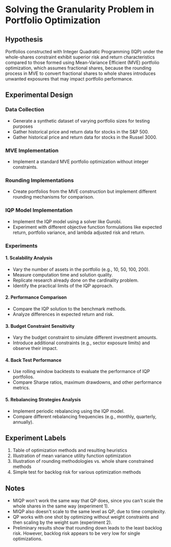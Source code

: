 # Solving the Granularity Problem in Portfolio Optimization

## Hypothesis
Portfolios constructed with Integer Quadratic Programming (IQP) under the whole-shares constraint exhibit superior risk and return characteristics compared to those formed using Mean-Variance Efficient (MVE) portfolio optimization, which assumes fractional shares, because the rounding process in MVE to convert fractional shares to whole shares introduces unwanted exposures that may impact portfolio performance.

## Experimental Design

### Data Collection
- Generate a synthetic dataset of varying portfolio sizes for testing purposes
- Gather historical price and return data for stocks in the S&P 500.
- Gather historical price and return data for stocks in the Russel 3000.

### MVE Implementation
- Implement a standard MVE portfolio optimization without integer constraints.

### Rounding Implementations
- Create portfolios from the MVE construction but implement different rounding mechanisms for comparison.

### IQP Model Implementation
- Implement the IQP model using a solver like Gurobi.
- Experiment with different objective function formulations like expected return, portfolio variance, and lambda adjusted risk and return.

### Experiments

#### 1. Scalability Analysis
- Vary the number of assets in the portfolio (e.g., 10, 50, 100, 200).
- Measure computation time and solution quality.
- Replicate research already done on the cardinality problem.
- Identify the practical limits of the IQP approach.

#### 2. Performance Comparison
- Compare the IQP solution to the benchmark methods.
- Analyze differences in expected return and risk.

#### 3. Budget Constraint Sensitivity
- Vary the budget constraint to simulate different investment amounts.
- Introduce additional constraints (e.g., sector exposure limits) and observe their impact.

#### 4. Back Test Performance
- Use rolling window backtests to evaluate the performance of IQP portfolios.
- Compare Sharpe ratios, maximum drawdowns, and other performance metrics.

#### 5. Rebalancing Strategies Analysis
- Implement periodic rebalancing using the IQP model.
- Compare different rebalancing frequencies (e.g., monthly, quarterly, annually).


## Experiment Labels

1. Table of optimization methods and resulting heuristics
2. Illustration of mean variance utility function optimization
3. Illustration of rounding methodologies vs. whole share constrained methods
4. Simple test for backlog risk for various optimization methods

## Notes

- MIQP won't work the same way that QP does, since you can't scale the whole shares in the same way (experiment 1).
- MIQP also doesn't scale to the same level as QP, due to time complexity.
- QP works with one shot by optimizing without weight constraints and then scaling by the weight sum (experiment 2).
- Preliminary results show that rounding down leads to the least backlog risk. However, backlog risk appears to be very low for single optimizations.
